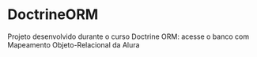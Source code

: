# DoctrineORM
 Projeto desenvolvido durante o curso  Doctrine ORM: acesse o banco com Mapeamento Objeto-Relacional da Alura
